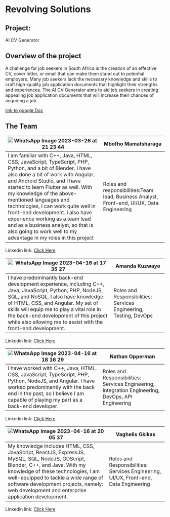 # Revolving Solutions
## Project:
AI CV Generator
## Overview of the project
A challenge for job seekers in South Africa is the creation of an effective CV, cover letter, or
email that can make them stand out to potential employers. Many job seekers lack the
necessary knowledge and skills to craft high-quality job application documents that
highlight their strengths and experiences.
The AI CV Generator aims to aid job seekers in creating appealing job application
documents that will increase their chances of acquiring a job.

[link to google Doc](https://docs.google.com/document/d/1Midl1dNrDYABMpphBpfqwYncG0IV9M4xypMFUMdOG-I/edit?usp=sharing)

## The Team
|![WhatsApp Image 2023-03-26 at 21 23 44](https://github.com/COS301-SE-2023/AI-CV-Generator/assets/94606154/39875899-7368-4e46-8bc0-e5bf3e7b159f)| Mbofho Mamatsharaga|
|----------------------|---------------------------|
|I am familiar with C++, Java, HTML, CSS, JavaScript, TypeScript, PHP, Python, and a bit of Blender. I have also done a bit of work with Angular, and Android Studio, and I have started to learn Flutter as well. With my knowledge of the above-mentioned languages and technologies, I can work quite well in front-end development. I also have experience working as a team lead and as a business analyst, so that is also going to work well to my advantage in my roles in this project | Roles and responsibilities:Team lead, Business Analyst, Front-end, UI/UX, Data Engineering|

Linkedin link: [Click Here](https://www.linkedin.com/in/mbofho-mamatsharaga-54992823b/)

|![WhatsApp Image 2023-04-16 at 17 35 27](https://github.com/COS301-SE-2023/AI-CV-Generator/assets/94606154/f9b40904-f755-4602-aa4f-f7bb685d1e8e)| Amanda Kuzwayo|
|----------------------|---------------------------|
|I have predominantly back-end development experience, including C++, Java, JavaScript, Python, PHP, NodeJS, SQL, and NoSQL. I also have knowledge of HTML, CSS, and Angular. My set of skills will equip me to play a vital role in the back-end development of this project while also allowing me to assist with the front-end development. | Roles and Responsibilities: Services Engineering, Testing, DevOps|

Linkedin link: [Click Here](https://www.linkedin.com/in/amanda-khuzwayo-894130135)

|![WhatsApp Image 2023-04-16 at 18 16 29](https://github.com/COS301-SE-2023/AI-CV-Generator/assets/94606154/d4bbdd5c-11ef-4f97-8566-e209f7c4940c) | Nathan Opperman |
|----------------------|---------------------------|
| I have worked with C++, Java, HTML, CSS, JavaScript, TypeScript, PHP, Python, NodeJS, and Angular. I have worked predominantly with the back end in the past, so I believe I am capable of playing my part as a back-end developer. | Roles and Responsibilities: Services Engineering, Integration Engineering, DevOps, API Engineering|

Linkedin link: [Click Here](https://www.linkedin.com/in/nathan-opperman-703214278/)

| ![WhatsApp Image 2023-04-16 at 20 05 37](https://github.com/COS301-SE-2023/AI-CV-Generator/assets/94606154/2e4115f3-8c73-400b-8ef7-b60fec160ec1) | Vaghelis Gkikas|
|----------------------|---------------------------|
| My knowledge includes HTML, CSS, JavaScript, ReactJS, ExpressJS, MySQL, SQL, NodeJS, GDScript, Blender, C++, and Java. With my knowledge of these technologies, I am well-equipped to tackle a wide range of software development projects, namely: web development and enterprise application development. | Roles and Responsibilities: Services Engineering, UI/UX, Front-end, Data Engineering |

Linkedin link: [Click Here](linkedin.com/in/vaghelis-gkikas-7a7217278)













